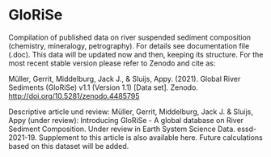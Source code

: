 # GloRiSe
Compilation of published data on river suspended sediment composition (chemistry, mineralogy, petrography). For details see documentation file (.doc).
This data will be updated now and then, keeping its structure. For the most recent stable version please refer to Zenodo and cite as:

Müller, Gerrit, Middelburg, Jack J., & Sluijs, Appy. (2021). Global River Sediments (GloRiSe) v1.1 (Version 1.1) [Data set]. Zenodo. http://doi.org/10.5281/zenodo.4485795

Descriptive article und review:
Müller, Gerrit, Middelburg, Jack J. & Sluijs, Appy (under review): Introducing GloRiSe - A global database on River Sediment Composition. Under review in Earth System Science Data. essd-2021-19. Supplement to this article is also available here. Future calculations based on this dataset will be added.

